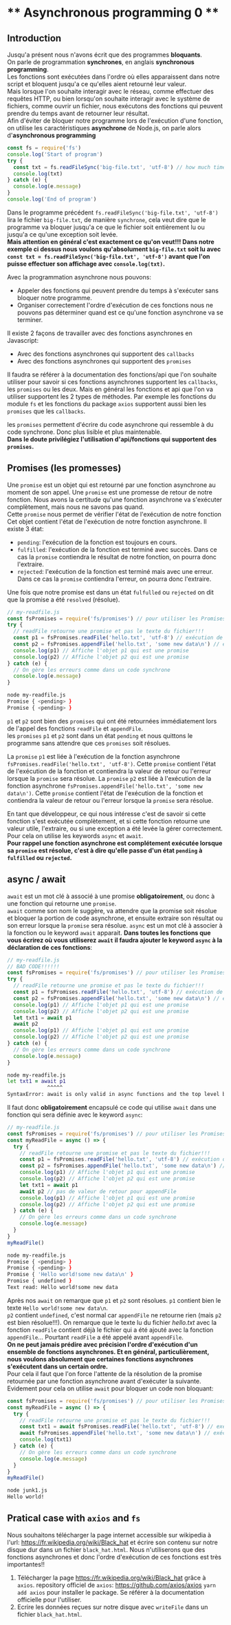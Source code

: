 # ** Asynchronous programming 0 **

## Introduction

Jusqu'a présent nous n'avons écrit que des programmes **bloquants**.  
On parle de programmation **synchrones**, en anglais **synchronous programming**.  
Les fonctions sont exécutées dans l'ordre où elles apparaissent dans notre script et bloquent jusqu'a ce qu'elles aient retourné leur valeur.  
Mais lorsque l'on souhaite interagir avec le réseau, comme effectuer des requêtes HTTP, ou bien lorsqu'on souhaite interagir avec le système de fichiers, comme ouvrir un fichier, nous exécutons des fonctions qui peuvent prendre du temps avant de retourner leur résultat.  
Afin d'éviter de bloquer notre programme lors de l'exécution d'une fonction, on utilise les caractéristiques **asynchrone** de Node.js, on parle alors d'**asynchronous programming**

```js
const fs = require('fs')
console.log('Start of program')
try {
  const txt = fs.readFileSync('big-file.txt', 'utf-8') // how much time for executing this?
  console.log(txt)
} catch (e) {
  console.log(e.message)
}
console.log('End of program')
```

Dans le programme précédent `fs.readFileSync('big-file.txt', 'utf-8')` lira le fichier `big-file.txt`, de manière `synchrone`, cela veut dire que le programme va bloquer jusqu'a ce que le fichier soit entièrement lu ou jusqu'a ce qu'une exception soit levée.  
**Mais attention en général c'est exactement ce qu'on veut!!! Dans notre exemple ci dessus nous voulons qu'absolument `big-file.txt` soit lu avec `const txt = fs.readFileSync('big-file.txt', 'utf-8')` avant que l'on puisse effectuer son affichage avec `console.log(txt)`.**

Avec la programmation asynchrone nous pouvons:

- Appeler des fonctions qui peuvent prendre du temps à s'exécuter sans bloquer notre programme.
- Organiser correctement l'ordre d'exécution de ces fonctions nous ne pouvons pas déterminer quand est ce qu'une fonction asynchrone va se terminer.

Il existe 2 façons de travailler avec des fonctions asynchrones en Javascript:

- Avec des fonctions asynchrones qui supportent des `callbacks`
- Avec des fonctions asynchrones qui supportent des `promises`

Il faudra se référer à la documentation des fonctions/api que l'on souhaite utiliser pour savoir si ces fonctions asynchrones supportent les `callbacks`, les `promises` ou les deux.
Mais en général les fonctions et api que l'on va utiliser supportent les 2 types de méthodes.
Par exemple les fonctions du module `fs` et les fonctions du package `axios` supportent aussi bien les `promises` que les `callbacks`.

les `promises` permettent d'écrire du code asynchrone qui ressemble à du code synchrone. Donc plus lisible et plus maintenable.  
**Dans le doute privilégiez l'utilisation d'api/fonctions qui supportent des `promises`.**

## Promises (les promesses)

Une `promise` est un objet qui est retourné par une fonction asynchrone au moment de son appel.
Une `promise` est une promesse de retour de notre fonction. Nous avons la certitude qu'une fonction asynchrone va s'exécuter complètement, mais nous ne savons pas quand.  
Cette `promise` nous permet de vérifier l'état de l'exécution de notre fonction
Cet objet contient l'état de l'exécution de notre fonction asynchrone.
Il existe 3 état:

- `pending`: l'exécution de la fonction est toujours en cours.
- `fulfilled`: l'exécution de la fonction est terminé avec succès. Dans ce cas la `promise` contiendra le résultat de notre fonction, on pourra donc l'extraire.
- `rejected`: l'exécution de la fonction est terminé mais avec une erreur. Dans ce cas la `promise` contiendra l'erreur, on pourra donc l'extraire.

Une fois que notre promise est dans un état `fulfulled` ou `rejected` on dit que la promise a été `resolved` (résolue).

```js
// my-readfile.js
const fsPromises = require('fs/promises') // pour utiliser les Promises API du module fs
try {
  // readFile retourne une promise et pas le texte du fichier!!!
  const p1 = fsPromises.readFile('hello.txt', 'utf-8') // exécution de readFile
  const p2 = fsPromises.appendFile('hello.txt', 'some new data\n') // exécution de appendFile
  console.log(p1) // Affiche l'objet p1 qui est une promise
  console.log(p2) // Affiche l'objet p2 qui est une promise
} catch (e) {
  // On gère les erreurs comme dans un code synchrone
  console.log(e.message)
}
```

```zsh
node my-readfile.js
Promise { <pending> }
Promise { <pending> }
```

`p1` et `p2` sont bien des `promises` qui ont été retournées immédiatement lors de l'appel des fonctions `readFile` et `appendFile`.  
les `promises` `p1` et `p2` sont dans un état `pending` et nous quittons le programme sans attendre que ces `promises` soit résolues.

La `promise` `p1` est liée à l'exécution de la fonction asynchrone `fsPromises.readFile('hello.txt', 'utf-8')`. Cette `promise` contient l'état de l'exécution de la fonction et contiendra la valeur de retour ou l'erreur lorsque la `promise` sera résolue.
La `promise` `p2` est liée à l'exécution de la fonction asynchrone `fsPromises.appendFile('hello.txt', 'some new data\n')`. Cette `promise` contient l'état de l'exécution de la fonction et contiendra la valeur de retour ou l'erreur lorsque la `promise` sera résolue.

En tant que développeur, ce qui nous intéresse c'est de savoir si cette fonction s'est exécutée complètement, et si cette fonction retourne une valeur utile, l'extraire, ou si une exception a été levée la gérer correctement.
Pour cela on utilise les keywords `async` et `await`.  
**Pour rappel une fonction asynchrone est complétement exécutée lorsque sa `promise` est résolue, c'est à dire qu'elle passe d'un état `pending` à `fulfilled` ou `rejected`.**

## async / await

`await` est un mot clé à associé à une promise **obligatoirement**, ou donc à une fonction qui retourne une `promise`.  
`await` comme son nom le suggère, va attendre que la promise soit résolue et bloquer la portion de code asynchrone, et ensuite extraire son résultat ou son erreur lorsque la `promise` sera résolue.
`async` est un mot clé à associer à la fonction ou le keyword `await` apparait.
**Dans toutes les fonctions que vous écrirez où vous utiliserez `await` il faudra ajouter le keyword `async` à la déclaration de ces fonctions**:

```js
// my-readfile.js
// BAD CODE!!!!!!
const fsPromises = require('fs/promises') // pour utiliser les Promises API du module fs
try {
  // readFile retourne une promise et pas le texte du fichier!!!
  const p1 = fsPromises.readFile('hello.txt', 'utf-8') // exécution de readFile
  const p2 = fsPromises.appendFile('hello.txt', 'some new data\n') // exécution de appendFile
  console.log(p1) // Affiche l'objet p1 qui est une promise
  console.log(p2) // Affiche l'objet p2 qui est une promise
  let txt1 = await p1
  await p2
  console.log(p1) // Affiche l'objet p1 qui est une promise
  console.log(p2) // Affiche l'objet p2 qui est une promise
} catch (e) {
  // On gère les erreurs comme dans un code synchrone
  console.log(e.message)
}
```

```zsh
node my-readfile.js
let txt1 = await p1
             ^^^^^
SyntaxError: await is only valid in async functions and the top level bodies of modules
```

Il faut donc **obligatoirement** encapsulé ce code qui utilise `await` dans une fonction qui sera définie avec le keyword `async`:

```js
// my-readfile.js
const fsPromises = require('fs/promises') // pour utiliser les Promises API du module fs
const myReadFile = async () => {
  try {
    // readFile retourne une promise et pas le texte du fichier!!!
    const p1 = fsPromises.readFile('hello.txt', 'utf-8') // exécution de readFile
    const p2 = fsPromises.appendFile('hello.txt', 'some new data\n') // exécution de appendFile
    console.log(p1) // Affiche l'objet p1 qui est une promise
    console.log(p2) // Affiche l'objet p2 qui est une promise
    let txt1 = await p1
    await p2 // pas de valeur de retour pour appendFile
    console.log(p1) // Affiche l'objet p1 qui est une promise
    console.log(p2) // Affiche l'objet p2 qui est une promise
  } catch (e) {
    // On gère les erreurs comme dans un code synchrone
    console.log(e.message)
  }
}
myReadFile()
```

```zsh
node my-readfile.js
Promise { <pending> }
Promise { <pending> }
Promise { 'Hello world!some new data\n' }
Promise { undefined }
Text read: Hello world!some new data
```

Après nos `await` on remarque que `p1` et `p2` sont résolues.
`p1` contient bien le texte `Hello world!some new data\n`.  
`p2` contient `undefined`, c'est normal car `appendFile` ne retourne rien (mais `p2` est bien résolue!!!).
On remarque que le texte lu du fichier _hello.txt_ avec la fonction `readFile` contient déjà le fichier qui a été ajouté avec la fonction `appendFile`... Pourtant `readFile` a été appelé avant `appendFile`.  
**On ne peut jamais prédire avec précision l'ordre d'exécution d'un ensemble de fonctions asynchrones. Et en général, particulièrement, nous voulons absolument que certaines fonctions asynchrones s'exécutent dans un certain ordre.**  
Pour cela il faut que l'on force l'attente de la résolution de la promise retournée par une fonction asynchrone avant d'exécuter la suivante.
Evidement pour cela on utilise `await` pour bloquer un code non bloquant:

```js
const fsPromises = require('fs/promises') // pour utiliser les Promises API du module fs
const myReadFile = async () => {
  try {
    // readFile retourne une promise et pas le texte du fichier!!!
    const txt1 = await fsPromises.readFile('hello.txt', 'utf-8') // exécution de readFile
    await fsPromises.appendFile('hello.txt', 'some new data\n') // exécution de appendFile
    console.log(txt1)
  } catch (e) {
    // On gère les erreurs comme dans un code synchrone
    console.log(e.message)
  }
}
myReadFile()
```

```zsh
node junk1.js
Hello world!
```

## Pratical case with `axios` and `fs`

Nous souhaitons télécharger la page internet accessible sur wikipedia à l'url: https://fr.wikipedia.org/wiki/Black_hat et écrire son contenu sur notre disque dur dans un fichier `black_hat.html`.
Nous n'utiliserons que des fonctions asynchrones et donc l'ordre d'exécution de ces fonctions est très importantes!!

1. Télécharger la page https://fr.wikipedia.org/wiki/Black_hat grâce à `axios`.
   repository officiel de `axios`: https://github.com/axios/axios
   `yarn add axios` pour installer le package. Se référer à la documentation officielle pour l'utiliser.
2. Ecrire les données reçues sur notre disque avec `writeFile` dans un fichier `black_hat.html`.
